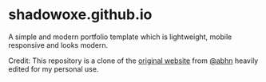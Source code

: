 # shadowoxe.github.io
A simple and modern portfolio template which is lightweight, mobile responsive and looks modern.

Credit:
This repository is a clone of the [original website](https://github.com/abhn/portfolio) from [@abhn](https://github.com/abhn) heavily edited for my personal use. 
